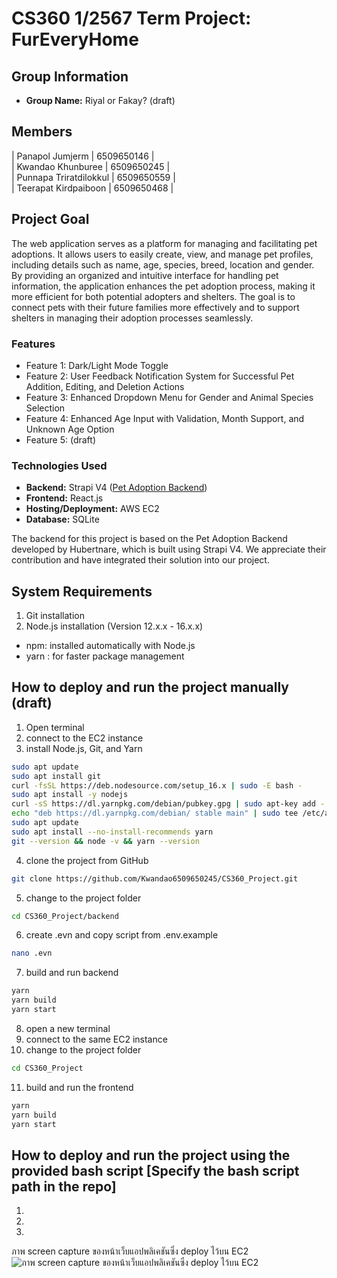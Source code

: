 # CS360 1/2567 Term Project: FurEveryHome 

## Group Information

- **Group Name:** Riyal or Fakay? (draft) 

## Members

| Panapol  Jumjerm        | 6509650146 | <br>
| Kwandao  Khunburee      | 6509650245 | <br>
| Punnapa  Triratdilokkul | 6509650559 | <br>
| Teerapat Kirdpaiboon    | 6509650468 | <br>


## Project Goal
The web application serves as a platform for managing and facilitating pet adoptions. It allows users to easily create, view, and manage pet profiles, including details such as name, age, species, breed, location and gender. By providing an organized and intuitive interface for handling pet information, the application enhances the pet adoption process, making it more efficient for both potential adopters and shelters. The goal is to connect pets with their future families more effectively and to support shelters in managing their adoption processes seamlessly. 

### Features
- Feature 1: Dark/Light Mode Toggle 
- Feature 2: User Feedback Notification System for Successful Pet Addition, Editing, and Deletion Actions 
- Feature 3: Enhanced Dropdown Menu for Gender and Animal Species Selection 
- Feature 4: Enhanced Age Input with Validation, Month Support, and Unknown Age Option 
- Feature 5: (draft)

### Technologies Used
- **Backend:** Strapi V4 ([Pet Adoption Backend](https://github.com/hubertnare/pet-adoption-backend.git))
- **Frontend:** React.js 
- **Hosting/Deployment:** AWS EC2
- **Database:**  SQLite

The backend for this project is based on the Pet Adoption Backend developed by Hubertnare, which is built using Strapi V4. We appreciate their contribution and have integrated their solution into our project.

## System Requirements

1. Git installation
2. Node.js installation (Version 12.x.x - 16.x.x) 
- npm: installed automatically with Node.js
- yarn : for faster package management
 

## How to deploy and run the project manually (draft)

1. Open terminal
2. connect to the EC2 instance
3. install Node.js, Git, and Yarn
```bash
sudo apt update
sudo apt install git
curl -fsSL https://deb.nodesource.com/setup_16.x | sudo -E bash -
sudo apt install -y nodejs
curl -sS https://dl.yarnpkg.com/debian/pubkey.gpg | sudo apt-key add -
echo "deb https://dl.yarnpkg.com/debian/ stable main" | sudo tee /etc/apt/sources.list.d/yarn.list
sudo apt update
sudo apt install --no-install-recommends yarn
git --version && node -v && yarn --version
```
4. clone the project from GitHub
```bash   
git clone https://github.com/Kwandao6509650245/CS360_Project.git
```
5. change to the project folder
```bash
cd CS360_Project/backend
```
6. create .evn and copy script from .env.example
 ```bash
nano .evn
``` 
7. build and run backend
```bash
yarn
yarn build
yarn start
```
8. open a new terminal
9. connect to the same EC2 instance
10. change to the project folder
```bash
cd CS360_Project
``` 
11. build and run the frontend
```bash
yarn
yarn build
yarn start
```
## How to deploy and run the project using the provided bash script [Specify the bash script path in the repo] 
1.
2.
3.

ภาพ screen capture ของหน้าเว็บแอปพลิเคชันซึ่ง deploy ไว้บน EC2
![ภาพ screen capture ของหน้าเว็บแอปพลิเคชันซึ่ง deploy ไว้บน EC2](https://github.com/user-attachments/assets/ed95ded1-f72c-4cad-9fbc-fa325ba86a68)



